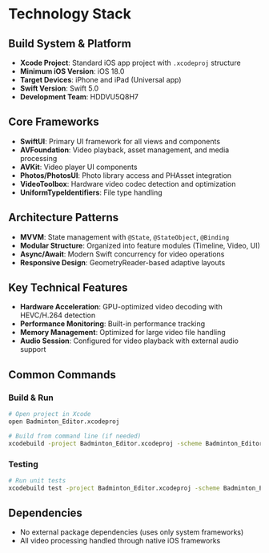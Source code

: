 # Technology Stack

## Build System & Platform
- **Xcode Project**: Standard iOS app project with `.xcodeproj` structure
- **Minimum iOS Version**: iOS 18.0
- **Target Devices**: iPhone and iPad (Universal app)
- **Swift Version**: Swift 5.0
- **Development Team**: HDDVU5Q8H7

## Core Frameworks
- **SwiftUI**: Primary UI framework for all views and components
- **AVFoundation**: Video playback, asset management, and media processing
- **AVKit**: Video player UI components
- **Photos/PhotosUI**: Photo library access and PHAsset integration
- **VideoToolbox**: Hardware video codec detection and optimization
- **UniformTypeIdentifiers**: File type handling

## Architecture Patterns
- **MVVM**: State management with `@State`, `@StateObject`, `@Binding`
- **Modular Structure**: Organized into feature modules (Timeline, Video, UI)
- **Async/Await**: Modern Swift concurrency for video operations
- **Responsive Design**: GeometryReader-based adaptive layouts

## Key Technical Features
- **Hardware Acceleration**: GPU-optimized video decoding with HEVC/H.264 detection
- **Performance Monitoring**: Built-in performance tracking
- **Memory Management**: Optimized for large video file handling
- **Audio Session**: Configured for video playback with external audio support

## Common Commands

### Build & Run
```bash
# Open project in Xcode
open Badminton_Editor.xcodeproj

# Build from command line (if needed)
xcodebuild -project Badminton_Editor.xcodeproj -scheme Badminton_Editor -destination 'platform=iOS Simulator,name=iPhone 15' build
```

### Testing
```bash
# Run unit tests
xcodebuild test -project Badminton_Editor.xcodeproj -scheme Badminton_Editor -destination 'platform=iOS Simulator,name=iPhone 15'
```

## Dependencies
- No external package dependencies (uses only system frameworks)
- All video processing handled through native iOS frameworks